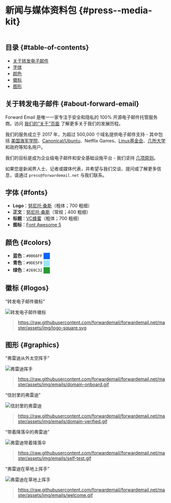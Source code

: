 # 新闻与媒体资料包 {#press--media-kit}

<img loading="lazy" src="/img/articles/press.webp" alt="" class="rounded-lg" />

## 目录 {#table-of-contents}

* [关于转发电子邮件](#about-forward-email)
* [字体](#fonts)
* [颜色](#colors)
* [徽标](#logos)
* [图形](#graphics)

## 关于转发电子邮件 {#about-forward-email}

Forward Email 是唯一一家专注于安全和隐私的 100% 开源电子邮件托管服务商。访问 [我们的“关于”页面](/about) 了解更多关于我们的发展历程。

我们的服务成立于 2017 年，为超过 500,000 个域名提供电子邮件支持 - 其中包括 [美国海军学院](/blog/docs/federal-government-email-service-section-889-compliant)、[Canonical/Ubuntu](/blog/docs/canonical-ubuntu-email-enterprise-case-study)、Netflix Games、[Linux基金会](/blog/docs/linux-foundation-email-enterprise-case-study)、[几所大学](/blog/docs/alumni-email-forwarding-university-case-study) 和政府等知名用户。

我们的目标是成为企业级电子邮件和安全基础设施平台 - 我们坚持 [几项原则](https://forwardemail.net/blog/docs/best-quantum-safe-encrypted-email-service#principles)。

如果您是新闻界人士、记者或媒体代表，并希望与我们交谈、提问或了解更多信息，请通过 `press@forwardemail.net` 与我们联系。

## 字体 {#fonts}

* **Logo**：[努尼托·桑斯](https://fonts.google.com/specimen/Nunito+Sans)（粗体；700 粗细）
* **正文**：[努尼托·桑斯](https://fonts.google.com/specimen/Nunito+Sans)（常规；400 粗细）
* **标题**：[VC蜂蜜](https://verycoolstudio.com/typefaces/honey)（粗体；700 粗细）
* **图标**：[Font Awesome 5](https://fontawesome.com/)

## 颜色 {#colors}

* **蓝色**：`#0066FF` <span style="vertical-align:middle;display:inline-block;padding:10px;background:#0066FF;"></span>
* **青色**：`#9DE5F9` <span style="vertical-align:middle;display:inline-block;padding:10px;background:#9DE5F9;"></span>
* **绿色**：`#269C32` <span style="vertical-align:middle;display:inline-block;padding:10px;background:#269C32;"></span>

## 徽标 {#logos}

“转发电子邮件徽标”

![转发电子邮件徽标](https://raw.githubusercontent.com/forwardemail/forwardemail.net/master/assets/img/logo-square.svg)

> <https://raw.githubusercontent.com/forwardemail/forwardemail.net/master/assets/img/logo-square.svg>

## 图形 {#graphics}

“弗雷迪从外太空挥手”

![弗雷迪挥手](https://raw.githubusercontent.com/forwardemail/forwardemail.net/master/assets/img/emails/domain-onboard.gif)

> <https://raw.githubusercontent.com/forwardemail/forwardemail.net/master/assets/img/emails/domain-onboard.gif>

“信封里的弗雷迪”

![信封里的弗雷迪](https://raw.githubusercontent.com/forwardemail/forwardemail.net/master/assets/img/emails/domain-verified.gif)

> <https://raw.githubusercontent.com/forwardemail/forwardemail.net/master/assets/img/emails/domain-verified.gif>

“带着降落伞的弗雷迪”

![弗雷迪带着降落伞](https://raw.githubusercontent.com/forwardemail/forwardemail.net/master/assets/img/emails/self-test.gif)

> <https://raw.githubusercontent.com/forwardemail/forwardemail.net/master/assets/img/emails/self-test.gif>

“弗雷迪在草地上挥手”

![弗雷迪在草地上挥手](https://raw.githubusercontent.com/forwardemail/forwardemail.net/master/assets/img/emails/welcome.gif)

> <https://raw.githubusercontent.com/forwardemail/forwardemail.net/master/assets/img/emails/welcome.gif>